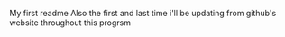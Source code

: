 My first readme
Also the first and last time i'll be updating from github's website throughout this progrsm
